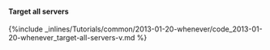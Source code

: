 <!-- post: -->


#### Target all servers



{%include _inlines/Tutorials/common/2013-01-20-whenever/code_2013-01-20-whenever_target-all-servers-v.md %}




